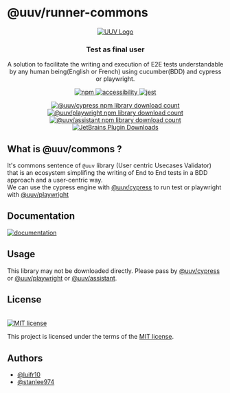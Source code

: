 
# @uuv/runner-commons
<p align="center">  
<a href="https://orange-opensource.github.io/uuv/">  
<picture>  
<img alt="UUV Logo" src="https://orange-opensource.github.io/uuv/img/uuv.png">  
</picture>  
</a>  
</p>  

<h3 align="center">  
Test as final user  
</h3>  

<p align="center">  
A solution to facilitate the writing and execution of E2E tests understandable by any human being(English or French) using cucumber(BDD) and cypress or playwright.
</p>  

<p align="center">  
<a href="https://www.npmjs.com/package/@uuv/commons" target="_blank">  
<img src="https://img.shields.io/badge/available%20on%20npm-grey?logo=npm" alt="npm"/>  
</a>  
<a href="https://www.npmjs.com/package/@uuv/commons" target="_blank">  
<img src="https://img.shields.io/badge/accessibility-yes-green" alt="accessibility"/>  
</a>  
<a href="https://jestjs.io/fr/" target="_blank">  
<img src="https://img.shields.io/badge/tested%20with-jest-yellow?logo=jest" alt="jest"/>  
</a>  
<br />  
</p>  

<div align="center">
<a href="https://www.npmjs.com/package/@uuv/cypress" target="_blank">
    <img alt="@uuv/cypress npm library download count"
        src="https://img.shields.io/npm/dt/%40uuv/cypress?logo=npm&label=%40uuv%2Fcypress"></img>
</a>
<a href="https://www.npmjs.com/package/@uuv/playwright" target="_blank">
    <img alt="@uuv/playwright npm library download count"
         src="https://img.shields.io/npm/dt/%40uuv/playwright?logo=npm&label=%40uuv%2Fplaywright"></img>
</a>
<a href="https://www.npmjs.com/package/@uuv/assistant" target="_blank">
    <img alt="@uuv/assistant npm library download count"
         src="https://img.shields.io/npm/dt/%40uuv/assistant?logo=npm&label=%40uuv%2Fassistant"></img>
</a>
<a href="https://plugins.jetbrains.com/plugin/22437-uuv" target="_blank">
    <img alt="JetBrains Plugin Downloads" src="https://img.shields.io/jetbrains/plugin/d/22437-uuv?logo=jetbrains&label=UUV%20plugin"></img>
</a>
<br />
</div>

## What is @uuv/commons ?

<p align="center">  

It's commons sentence of `@uuv` library (User centric Usecases Validator) that is an ecosystem simplifing the writing of End to End tests in a BDD approach and a user-centric way.  
We can use the cypress engine with [@uuv/cypress](https://www.npmjs.com/package/@uuv/cypress) to run test or playwright with [@uuv/playwright](https://www.npmjs.com/package/@uuv/playwright)
</p>  

## Documentation
<a href="https://orange-opensource.github.io/uuv/"><img src="https://img.shields.io/badge/documentation-black?&style=for-the-badge&logo=github&logoColor=white" alt="documentation"/></a>

## Usage
This library may not be downloaded directly. Please pass by [@uuv/cypress](https://www.npmjs.com/package/@uuv/cypress) or [@uuv/playwright](https://www.npmjs.com/package/@uuv/playwright)
or [@uuv/assistant](https://www.npmjs.com/package/@uuv/assistant).

## License

[<a href="https://github.com/Orange-OpenSource/uuv/blob/main/LICENSE">  
<img src="https://img.shields.io/badge/license-MIT-blue" alt="MIT license"/>  
</a>](https://spdx.org/licenses/MIT.html)

This project is licensed under the terms of the [MIT license](https://github.com/Orange-OpenSource/uuv/blob/main/LICENSE).

## Authors

- [@luifr10](https://github.com/luifr10)
- [@stanlee974](https://github.com/stanlee974)
